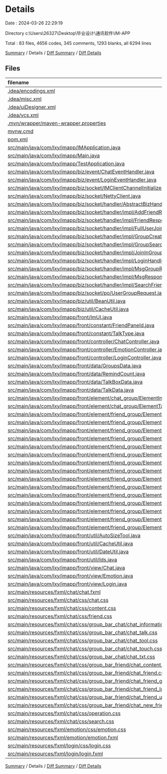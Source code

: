 # Details

Date : 2024-03-26 22:29:19

Directory c:\\Users\\26327\\Desktop\\毕业设计\\通讯软件\\IM-APP

Total : 83 files,  4656 codes, 345 comments, 1293 blanks, all 6294 lines

[Summary](results.md) / Details / [Diff Summary](diff.md) / [Diff Details](diff-details.md)

## Files
| filename | language | code | comment | blank | total |
| :--- | :--- | ---: | ---: | ---: | ---: |
| [.idea/encodings.xml](/.idea/encodings.xml) | XML | 7 | 0 | 0 | 7 |
| [.idea/misc.xml](/.idea/misc.xml) | XML | 14 | 0 | 0 | 14 |
| [.idea/uiDesigner.xml](/.idea/uiDesigner.xml) | XML | 124 | 0 | 0 | 124 |
| [.idea/vcs.xml](/.idea/vcs.xml) | XML | 6 | 0 | 0 | 6 |
| [.mvn/wrapper/maven-wrapper.properties](/.mvn/wrapper/maven-wrapper.properties) | Properties | 2 | 0 | 0 | 2 |
| [mvnw.cmd](/mvnw.cmd) | Batch | 102 | 51 | 36 | 189 |
| [pom.xml](/pom.xml) | XML | 85 | 1 | 7 | 93 |
| [src/main/java/com/lxy/imapp/IMApplication.java](/src/main/java/com/lxy/imapp/IMApplication.java) | Java | 42 | 3 | 11 | 56 |
| [src/main/java/com/lxy/imapp/Main.java](/src/main/java/com/lxy/imapp/Main.java) | Java | 7 | 0 | 3 | 10 |
| [src/main/java/com/lxy/imapp/TestApplication.java](/src/main/java/com/lxy/imapp/TestApplication.java) | Java | 12 | 0 | 3 | 15 |
| [src/main/java/com/lxy/imapp/biz/event/ChatEventHandler.java](/src/main/java/com/lxy/imapp/biz/event/ChatEventHandler.java) | Java | 116 | 1 | 23 | 140 |
| [src/main/java/com/lxy/imapp/biz/event/LoginEventHandler.java](/src/main/java/com/lxy/imapp/biz/event/LoginEventHandler.java) | Java | 16 | 0 | 8 | 24 |
| [src/main/java/com/lxy/imapp/biz/socket/IMClientChannelInitializer.java](/src/main/java/com/lxy/imapp/biz/socket/IMClientChannelInitializer.java) | Java | 29 | 0 | 5 | 34 |
| [src/main/java/com/lxy/imapp/biz/socket/NettyClient.java](/src/main/java/com/lxy/imapp/biz/socket/NettyClient.java) | Java | 58 | 0 | 14 | 72 |
| [src/main/java/com/lxy/imapp/biz/socket/handler/AbstractBizHandler.java](/src/main/java/com/lxy/imapp/biz/socket/handler/AbstractBizHandler.java) | Java | 23 | 0 | 12 | 35 |
| [src/main/java/com/lxy/imapp/biz/socket/handler/impl/AddFriendRequestHandler.java](/src/main/java/com/lxy/imapp/biz/socket/handler/impl/AddFriendRequestHandler.java) | Java | 20 | 0 | 6 | 26 |
| [src/main/java/com/lxy/imapp/biz/socket/handler/impl/FriendResponseHandler.java](/src/main/java/com/lxy/imapp/biz/socket/handler/impl/FriendResponseHandler.java) | Java | 20 | 0 | 9 | 29 |
| [src/main/java/com/lxy/imapp/biz/socket/handler/impl/FullUserJoinInGroupRequestHandler.java](/src/main/java/com/lxy/imapp/biz/socket/handler/impl/FullUserJoinInGroupRequestHandler.java) | Java | 21 | 0 | 3 | 24 |
| [src/main/java/com/lxy/imapp/biz/socket/handler/impl/GroupCreateResponseHandler.java](/src/main/java/com/lxy/imapp/biz/socket/handler/impl/GroupCreateResponseHandler.java) | Java | 20 | 0 | 5 | 25 |
| [src/main/java/com/lxy/imapp/biz/socket/handler/impl/GroupSearchResponseHandler.java](/src/main/java/com/lxy/imapp/biz/socket/handler/impl/GroupSearchResponseHandler.java) | Java | 27 | 0 | 6 | 33 |
| [src/main/java/com/lxy/imapp/biz/socket/handler/impl/JoinInGroupResponseHandler.java](/src/main/java/com/lxy/imapp/biz/socket/handler/impl/JoinInGroupResponseHandler.java) | Java | 22 | 0 | 5 | 27 |
| [src/main/java/com/lxy/imapp/biz/socket/handler/impl/LoginHandler.java](/src/main/java/com/lxy/imapp/biz/socket/handler/impl/LoginHandler.java) | Java | 83 | 7 | 25 | 115 |
| [src/main/java/com/lxy/imapp/biz/socket/handler/impl/MsgGroupResponseHandler.java](/src/main/java/com/lxy/imapp/biz/socket/handler/impl/MsgGroupResponseHandler.java) | Java | 21 | 0 | 4 | 25 |
| [src/main/java/com/lxy/imapp/biz/socket/handler/impl/MsgResponseHandler.java](/src/main/java/com/lxy/imapp/biz/socket/handler/impl/MsgResponseHandler.java) | Java | 22 | 0 | 6 | 28 |
| [src/main/java/com/lxy/imapp/biz/socket/handler/impl/SearchFriendHandler.java](/src/main/java/com/lxy/imapp/biz/socket/handler/impl/SearchFriendHandler.java) | Java | 30 | 0 | 10 | 40 |
| [src/main/java/com/lxy/imapp/biz/socket/po/UserGroupRequest.java](/src/main/java/com/lxy/imapp/biz/socket/po/UserGroupRequest.java) | Java | 23 | 0 | 6 | 29 |
| [src/main/java/com/lxy/imapp/biz/util/BeanUtil.java](/src/main/java/com/lxy/imapp/biz/util/BeanUtil.java) | Java | 14 | 0 | 7 | 21 |
| [src/main/java/com/lxy/imapp/biz/util/CacheUtil.java](/src/main/java/com/lxy/imapp/biz/util/CacheUtil.java) | Java | 4 | 0 | 3 | 7 |
| [src/main/java/com/lxy/imapp/front/ImUI.java](/src/main/java/com/lxy/imapp/front/ImUI.java) | Java | 20 | 0 | 11 | 31 |
| [src/main/java/com/lxy/imapp/front/constant/FriendPaneId.java](/src/main/java/com/lxy/imapp/front/constant/FriendPaneId.java) | Java | 12 | 0 | 4 | 16 |
| [src/main/java/com/lxy/imapp/front/constant/TalkType.java](/src/main/java/com/lxy/imapp/front/constant/TalkType.java) | Java | 13 | 0 | 6 | 19 |
| [src/main/java/com/lxy/imapp/front/controller/ChatController.java](/src/main/java/com/lxy/imapp/front/controller/ChatController.java) | Java | 736 | 101 | 282 | 1,119 |
| [src/main/java/com/lxy/imapp/front/controller/EmotionController.java](/src/main/java/com/lxy/imapp/front/controller/EmotionController.java) | Java | 144 | 0 | 24 | 168 |
| [src/main/java/com/lxy/imapp/front/controller/LoginController.java](/src/main/java/com/lxy/imapp/front/controller/LoginController.java) | Java | 170 | 6 | 61 | 237 |
| [src/main/java/com/lxy/imapp/front/data/GroupsData.java](/src/main/java/com/lxy/imapp/front/data/GroupsData.java) | Java | 31 | 0 | 12 | 43 |
| [src/main/java/com/lxy/imapp/front/data/RemindCount.java](/src/main/java/com/lxy/imapp/front/data/RemindCount.java) | Java | 15 | 0 | 8 | 23 |
| [src/main/java/com/lxy/imapp/front/data/TalkBoxData.java](/src/main/java/com/lxy/imapp/front/data/TalkBoxData.java) | Java | 39 | 0 | 14 | 53 |
| [src/main/java/com/lxy/imapp/front/data/TalkData.java](/src/main/java/com/lxy/imapp/front/data/TalkData.java) | Java | 22 | 0 | 11 | 33 |
| [src/main/java/com/lxy/imapp/front/element/chat_group/ElementInfoBox.java](/src/main/java/com/lxy/imapp/front/element/chat_group/ElementInfoBox.java) | Java | 108 | 15 | 31 | 154 |
| [src/main/java/com/lxy/imapp/front/element/chat_group/ElementTalk.java](/src/main/java/com/lxy/imapp/front/element/chat_group/ElementTalk.java) | Java | 111 | 14 | 33 | 158 |
| [src/main/java/com/lxy/imapp/front/element/friend_group/ElementCreateGroup.java](/src/main/java/com/lxy/imapp/front/element/friend_group/ElementCreateGroup.java) | Java | 79 | 6 | 26 | 111 |
| [src/main/java/com/lxy/imapp/front/element/friend_group/ElementFriendGroup.java](/src/main/java/com/lxy/imapp/front/element/friend_group/ElementFriendGroup.java) | Java | 36 | 5 | 8 | 49 |
| [src/main/java/com/lxy/imapp/front/element/friend_group/ElementFriendGroupList.java](/src/main/java/com/lxy/imapp/front/element/friend_group/ElementFriendGroupList.java) | Java | 31 | 3 | 8 | 42 |
| [src/main/java/com/lxy/imapp/front/element/friend_group/ElementFriendLuck.java](/src/main/java/com/lxy/imapp/front/element/friend_group/ElementFriendLuck.java) | Java | 67 | 7 | 18 | 92 |
| [src/main/java/com/lxy/imapp/front/element/friend_group/ElementFriendLuckUser.java](/src/main/java/com/lxy/imapp/front/element/friend_group/ElementFriendLuckUser.java) | Java | 69 | 17 | 9 | 95 |
| [src/main/java/com/lxy/imapp/front/element/friend_group/ElementFriendSubscription.java](/src/main/java/com/lxy/imapp/front/element/friend_group/ElementFriendSubscription.java) | Java | 60 | 3 | 15 | 78 |
| [src/main/java/com/lxy/imapp/front/element/friend_group/ElementFriendTag.java](/src/main/java/com/lxy/imapp/front/element/friend_group/ElementFriendTag.java) | Java | 23 | 0 | 6 | 29 |
| [src/main/java/com/lxy/imapp/front/element/friend_group/ElementFriendUser.java](/src/main/java/com/lxy/imapp/front/element/friend_group/ElementFriendUser.java) | Java | 35 | 3 | 7 | 45 |
| [src/main/java/com/lxy/imapp/front/element/friend_group/ElementFriendUserList.java](/src/main/java/com/lxy/imapp/front/element/friend_group/ElementFriendUserList.java) | Java | 31 | 0 | 6 | 37 |
| [src/main/java/com/lxy/imapp/front/element/friend_group/ElementGroupRequest.java](/src/main/java/com/lxy/imapp/front/element/friend_group/ElementGroupRequest.java) | Java | 65 | 8 | 25 | 98 |
| [src/main/java/com/lxy/imapp/front/element/friend_group/ElementJoinGroup.java](/src/main/java/com/lxy/imapp/front/element/friend_group/ElementJoinGroup.java) | Java | 68 | 7 | 17 | 92 |
| [src/main/java/com/lxy/imapp/front/element/friend_group/ElementJoinGroupItem.java](/src/main/java/com/lxy/imapp/front/element/friend_group/ElementJoinGroupItem.java) | Java | 70 | 14 | 11 | 95 |
| [src/main/java/com/lxy/imapp/front/element/friend_group/ElementNewFriend.java](/src/main/java/com/lxy/imapp/front/element/friend_group/ElementNewFriend.java) | Java | 68 | 5 | 26 | 99 |
| [src/main/java/com/lxy/imapp/front/element/friend_group/ElementNewFriendUser.java](/src/main/java/com/lxy/imapp/front/element/friend_group/ElementNewFriendUser.java) | Java | 73 | 14 | 18 | 105 |
| [src/main/java/com/lxy/imapp/front/element/friend_group/ElementNewGroupRequest.java](/src/main/java/com/lxy/imapp/front/element/friend_group/ElementNewGroupRequest.java) | Java | 109 | 10 | 27 | 146 |
| [src/main/java/com/lxy/imapp/front/util/AutoSizeTool.java](/src/main/java/com/lxy/imapp/front/util/AutoSizeTool.java) | Java | 39 | 1 | 15 | 55 |
| [src/main/java/com/lxy/imapp/front/util/CacheUtil.java](/src/main/java/com/lxy/imapp/front/util/CacheUtil.java) | Java | 7 | 1 | 8 | 16 |
| [src/main/java/com/lxy/imapp/front/util/DateUtil.java](/src/main/java/com/lxy/imapp/front/util/DateUtil.java) | Java | 26 | 0 | 9 | 35 |
| [src/main/java/com/lxy/imapp/front/util/Ids.java](/src/main/java/com/lxy/imapp/front/util/Ids.java) | Java | 32 | 3 | 14 | 49 |
| [src/main/java/com/lxy/imapp/front/view/Chat.java](/src/main/java/com/lxy/imapp/front/view/Chat.java) | Java | 52 | 0 | 20 | 72 |
| [src/main/java/com/lxy/imapp/front/view/Emotion.java](/src/main/java/com/lxy/imapp/front/view/Emotion.java) | Java | 42 | 0 | 15 | 57 |
| [src/main/java/com/lxy/imapp/front/view/Login.java](/src/main/java/com/lxy/imapp/front/view/Login.java) | Java | 62 | 2 | 25 | 89 |
| [src/main/resources/fxml/chat/chat.fxml](/src/main/resources/fxml/chat/chat.fxml) | XML | 113 | 11 | 17 | 141 |
| [src/main/resources/fxml/chat/css/chat.css](/src/main/resources/fxml/chat/css/chat.css) | CSS | 10 | 0 | 8 | 18 |
| [src/main/resources/fxml/chat/css/content.css](/src/main/resources/fxml/chat/css/content.css) | CSS | 47 | 0 | 20 | 67 |
| [src/main/resources/fxml/chat/css/friend.css](/src/main/resources/fxml/chat/css/friend.css) | CSS | 6 | 0 | 0 | 6 |
| [src/main/resources/fxml/chat/css/group_bar_chat/chat_information.css](/src/main/resources/fxml/chat/css/group_bar_chat/chat_information.css) | CSS | 147 | 1 | 30 | 178 |
| [src/main/resources/fxml/chat/css/group_bar_chat/chat_talk.css](/src/main/resources/fxml/chat/css/group_bar_chat/chat_talk.css) | CSS | 107 | 7 | 18 | 132 |
| [src/main/resources/fxml/chat/css/group_bar_chat/chat_tool.css](/src/main/resources/fxml/chat/css/group_bar_chat/chat_tool.css) | CSS | 16 | 0 | 2 | 18 |
| [src/main/resources/fxml/chat/css/group_bar_chat/chat_touch.css](/src/main/resources/fxml/chat/css/group_bar_chat/chat_touch.css) | CSS | 22 | 0 | 3 | 25 |
| [src/main/resources/fxml/chat/css/group_bar_chat/chat_txt.css](/src/main/resources/fxml/chat/css/group_bar_chat/chat_txt.css) | CSS | 65 | 0 | 12 | 77 |
| [src/main/resources/fxml/chat/css/group_bar_friend/chat_content.css](/src/main/resources/fxml/chat/css/group_bar_friend/chat_content.css) | CSS | 33 | 1 | 6 | 40 |
| [src/main/resources/fxml/chat/css/group_bar_friend/chat_friend.css](/src/main/resources/fxml/chat/css/group_bar_friend/chat_friend.css) | CSS | 98 | 0 | 19 | 117 |
| [src/main/resources/fxml/chat/css/group_bar_friend/chat_friend_group.css](/src/main/resources/fxml/chat/css/group_bar_friend/chat_friend_group.css) | CSS | 52 | 0 | 9 | 61 |
| [src/main/resources/fxml/chat/css/group_bar_friend/chat_friend_luck.css](/src/main/resources/fxml/chat/css/group_bar_friend/chat_friend_luck.css) | CSS | 128 | 1 | 22 | 151 |
| [src/main/resources/fxml/chat/css/group_bar_friend/chat_friend_user.css](/src/main/resources/fxml/chat/css/group_bar_friend/chat_friend_user.css) | CSS | 51 | 0 | 9 | 60 |
| [src/main/resources/fxml/chat/css/group_bar_friend/chat_new_friend_user.css](/src/main/resources/fxml/chat/css/group_bar_friend/chat_new_friend_user.css) | CSS | 20 | 1 | 1 | 22 |
| [src/main/resources/fxml/chat/css/operation.css](/src/main/resources/fxml/chat/css/operation.css) | CSS | 32 | 0 | 5 | 37 |
| [src/main/resources/fxml/chat/css/search.css](/src/main/resources/fxml/chat/css/search.css) | CSS | 33 | 0 | 6 | 39 |
| [src/main/resources/fxml/emotion/css/emotion.css](/src/main/resources/fxml/emotion/css/emotion.css) | CSS | 10 | 0 | 2 | 12 |
| [src/main/resources/fxml/emotion/emotion.fxml](/src/main/resources/fxml/emotion/emotion.fxml) | XML | 10 | 0 | 2 | 12 |
| [src/main/resources/fxml/login/css/login.css](/src/main/resources/fxml/login/css/login.css) | CSS | 82 | 15 | 28 | 125 |
| [src/main/resources/fxml/login/login.fxml](/src/main/resources/fxml/login/login.fxml) | XML | 39 | 0 | 27 | 66 |

[Summary](results.md) / Details / [Diff Summary](diff.md) / [Diff Details](diff-details.md)